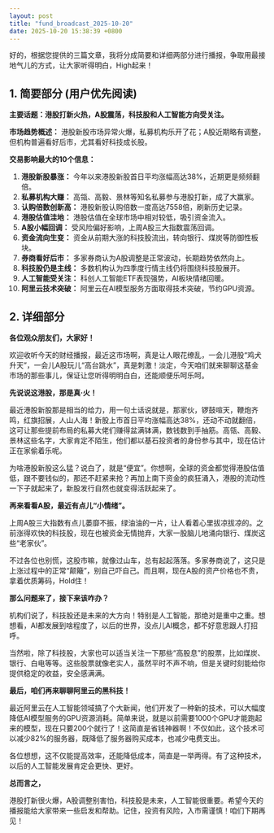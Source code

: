 ```yaml
---
layout: post
title: "fund_broadcast_2025-10-20"
date: 2025-10-20 15:38:39 +0800
---
```


好的，根据您提供的三篇文章，我将分成简要和详细两部分进行播报，争取用最接地气儿的方式，让大家听得明白，High起来！

## 1. 简要部分 (用户优先阅读)

**主要话题：港股打新火热，A股震荡，科技股和人工智能方向受关注。**

**市场趋势概述：** 港股新股市场异常火爆，私募机构乐开了花；A股近期略有调整，但机构普遍看好后市，尤其看好科技成长股。

**交易影响最大的10个信息：**

1.  **港股新股暴涨：** 今年以来港股新股首日平均涨幅高达38%，近期更是频频翻倍。
2.  **私募机构大赚：** 高瓴、高毅、景林等知名私募参与港股打新，成了大赢家。
3.  **认购倍数创新高：** 港股新股认购倍数一度高达7558倍，刷新历史记录。
4.  **港股估值洼地：** 港股估值在全球市场中相对较低，吸引资金流入。
5.   **A股小幅回调：** 受风险偏好影响，上周A股三大指数震荡回调。
6.  **资金流向生变：** 资金从前期大涨的科技股流出，转向银行、煤炭等防御性板块。
7.  **券商看好后市：** 多家券商认为A股调整是正常波动，长期趋势依然向上。
8.  **科技股仍是主线：** 多数机构认为四季度行情主线仍将围绕科技股展开。
9.  **人工智能受关注：** 科创人工智能ETF表现强势，AI板块情绪回暖。
10. **阿里云技术突破：** 阿里云在AI模型服务方面取得技术突破，节约GPU资源。

## 2. 详细部分

**各位观众朋友们，大家好！**

欢迎收听今天的财经播报，最近这市场啊，真是让人眼花缭乱，一会儿港股“鸡犬升天”，一会儿A股玩儿“高台跳水”，真是刺激！淡定，今天咱们就来聊聊这基金市场的那些事儿，保证让您听得明明白白，还能顺便乐呵乐呵。

**先说说这港股，那是真·火！**

最近港股新股那是相当的给力，用一句土话说就是，那家伙，锣鼓喧天，鞭炮齐鸣，红旗招展，人山人海！新股上市首日平均涨幅高达38%，还动不动就翻倍，这可让那些提前布局的私募大佬们赚得盆满钵满，数钱数到手抽筋。高瓴、高毅、景林这些名字，大家肯定不陌生，他们都以基石投资者的身份参与其中，现在估计正在家偷着乐呢。

为啥港股新股这么猛？说白了，就是“便宜”。你想啊，全球的资金都觉得港股估值低，跟不要钱似的，那还不赶紧来抢？再加上南下资金的疯狂涌入，港股的流动性一下子就起来了，新股发行自然也就变得活跃起来了。

**再来看看A股，最近有点儿“小情绪”。**

上周A股三大指数有点儿萎靡不振，绿油油的一片，让人看着心里拔凉拔凉的。之前涨得欢快的科技股，现在也被资金无情抛弃，大家一股脑儿地涌向银行、煤炭这些“老家伙”。

不过各位也别慌，这股市嘛，就像过山车，总有起起落落。多家券商说了，这只是上涨过程中的正常“颠簸”，别自己吓自己。而且啊，现在A股的资产价格也不贵，拿着优质筹码，Hold住！

**那么问题来了，接下来该咋办？**

机构们说了，科技股还是未来的大方向！特别是人工智能，那绝对是重中之重。想想看，AI都发展到啥程度了，以后的世界，没点儿AI概念，都不好意思跟人打招呼。

当然啦，除了科技股，大家也可以适当关注一下那些“高股息”的股票，比如煤炭、银行、白电等等。这些股票就像老实人，虽然平时不声不响，但是关键时刻能给你提供稳定的收益，安全感满满。

**最后，咱们再来聊聊阿里云的黑科技！**

最近阿里云在人工智能领域搞了个大新闻，他们开发了一种新的技术，可以大幅度降低AI模型服务的GPU资源消耗。简单来说，就是以前需要1000个GPU才能跑起来的模型，现在只要200个就行了！这简直是省钱神器啊！不仅如此，这个技术可以减少82%的服务器，既降低了服务器购买成本，也减少电费支出。

各位想想，这不仅能提高效率，还能降低成本，简直是一举两得。有了这种技术，以后的人工智能发展肯定会更快、更好。

**总而言之，**

港股打新很火爆，A股调整别害怕，科技股是未来，人工智能很重要。希望今天的播报能给大家带来一些启发和帮助。记住，投资有风险，入市需谨慎！咱们下期再见！